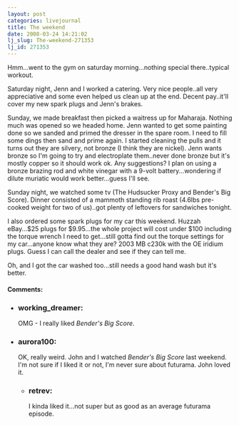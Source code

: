 ```yaml
---
layout: post
categories: livejournal
title: The weekend
date: 2008-03-24 14:21:02
lj_slug: The-weekend-271353
lj_id: 271353
---
```

Hmm...went to the gym on saturday morning...nothing special there..typical workout.  



Saturday night, Jenn and I worked a catering. Very nice people..all very appreciative and some even helped us clean up at the end. Decent pay..it'll cover my new spark plugs and Jenn's brakes.  



Sunday, we made breakfast then picked a waitress up for Maharaja. Nothing much was opened so we headed home. Jenn wanted to get some painting done so we sanded and primed the dresser in the spare room. I need to fill some dings then sand and prime again. I started cleaning the pulls and it turns out they are silvery, not bronze (I think they are nickel). Jenn wants bronze so I'm going to try and electroplate them..never done bronze but it's mostly copper so it should work ok. Any suggestions? I plan on using a bronze brazing rod and white vinegar with a 9-volt battery...wondering if dilute muriatic would work better...guess I'll see.  



Sunday night, we watched some tv (The Hudsucker Proxy and Bender's Big Score). Dinner consisted of a mammoth standing rib roast (4.6lbs pre-cooked weight for two of us)..got plenty of leftovers for sandwiches tonight.  



I also ordered some spark plugs for my car this weekend. Huzzah eBay...$25 plugs for $9.95...the whole project will cost under $100 including the torque wrench I need to get...still gotta find out the torque settings for my car...anyone know what they are? 2003 MB c230k with the OE iridium plugs. Guess I can call the dealer and see if they can tell me.  



Oh, and I got the car washed too...still needs a good hand wash but it's better.


<div id="comments"><h4>Comments:</h4><div class="lj-comments"><ul>
<li><h3>working_dreamer: </h3>
<a id="comment-862"></a>
<p>OMG - I really liked <i>Bender's Big Score</i>.</p>
</li>
<li><h3>aurora100: </h3>
<a id="comment-864"></a>
<p>OK, really weird.  John and I watched <i>Bender's Big Score</i> last weekend. I'm not sure if I liked it or not, I'm never sure about futurama.  John loved it. </p>
<ul>
<li><h3>retrev: </h3>
<a id="comment-866"></a>
<p>I kinda liked it...not super but as good as an average futurama episode.</p>
</li>
</ul>
</li>
</ul></div></div>

